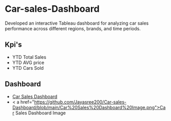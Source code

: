 # Car-sales-Dashboard
Developed an interactive Tableau dashboard for analyzing car sales performance across different regions, brands, and time periods.

## Kpi's
-  YTD Total Sales
-  YTD AVG price
-  YTD Cars Sold
  ## Dashboard
 - <a href="https://github.com/Jayasree200/Car-sales-Dashboard/blob/main/CARSALES%20DASHBOARD.twb">Car Sales Dashboard</a>
- < a href="https://github.com/Jayasree200/Car-sales-Dashboard/blob/main/Car%20Sales%20Dashboard%20Image.png">Car Sales Dashboard Image</a>
